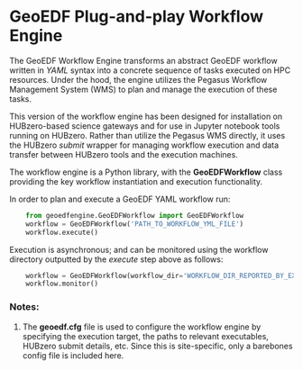 # GeoEDF Plug-and-play Workflow Engine

The GeoEDF Workflow Engine transforms an abstract GeoEDF workflow written in _YAML_ syntax into a 
concrete sequence of tasks executed on HPC resources. Under the hood, the engine utilizes the 
Pegasus Workflow Management System (WMS) to plan and manage the execution of these tasks. 

This version of the workflow engine has been designed for installation on HUBzero-based science gateways 
and for use in Jupyter notebook tools running on HUBzero. Rather than utilize the Pegasus WMS directly, 
it uses the HUBzero _submit_ wrapper for managing workflow execution and data transfer between HUBzero tools 
and the execution machines. 

The workflow engine is a Python library, with the **GeoEDFWorkflow** class providing the key workflow 
instantiation and execution functionality. 

In order to plan and execute a GeoEDF YAML workflow run:

```python
    from geoedfengine.GeoEDFWorkflow import GeoEDFWorkflow
    workflow = GeoEDFWorkflow('PATH_TO_WORKFLOW_YML_FILE')
    workflow.execute()
```

Execution is asynchronous; and can be monitored using the workflow directory outputted by the _execute_ step 
above as follows:


```python
    workflow = GeoEDFWorkflow(workflow_dir='WORKFLOW_DIR_REPORTED_BY_EXECUTE')
    workflow.monitor()
```

### Notes:

1. The **geoedf.cfg** file is used to configure the workflow engine by specifying the execution target, the 
   paths to relevant executables, HUBzero submit details, etc. Since this is site-specific, only a barebones
   config file is included here.
